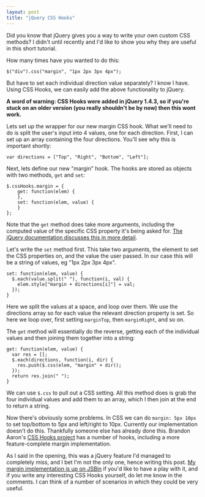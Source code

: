 ```yaml
---
layout: post
title: "jQuery CSS Hooks"
---
```


Did you know that jQuery gives you a way to write your own custom CSS methods? I didn't until recently and I'd like to show you why they are useful in this short tutorial.

How many times have you wanted to do this:

	$("div").css("margin", "1px 2px 3px 4px");

But have to set each individual direction value separately? I know I have. Using CSS Hooks, we can easily add the above functionality to jQuery.

__A word of warning: CSS Hooks were added in jQuery 1.4.3, so if you're stuck on an older version (you really shouldn't be by now) then this wont work.__

Lets set up the wrapper for our new margin CSS hook. What we'll need to do is split the user's input into 4 values, one for each direction. First, I can set up an array containing the four directions. You'll see why this is important shortly:

	var directions = ["Top", "Right", "Bottom", "Left"];

Next, lets define our new "margin" hook. The hooks are stored as objects with two methods, `get` and `set`:

	$.cssHooks.margin = {
		get: function(elem) {
		},
		set: function(elem, value) {
		}
	};

Note that the `get` method does take more arguments, including the computed value of the specific CSS property it's being asked for. [The jQuery documentation discusses this in more detail](http://api.jquery.com/jQuery.cssHooks/).

Let's write the `set` method first. This take two arguments, the element to set the CSS properties on, and the value the user passed. In our case this will be a string of values, eg "1px 2px 3px 4px".

	set: function(elem, value) {
	  $.each(value.split(" "), function(i, val) {
	    elem.style["margin + directions[i]"] = val;
	  });
	}

Here we split the values at a space, and loop over them. We use the directions array so for each value the relevant direction property is set. So here we loop over, first setting `marginTop`, then `marginRight`, and so on.

The `get` method will essentially do the reverse, getting each of the individual values and then joining them together into a string:

	get: function(elem, value) {
      var res = [];
      $.each(directions, function(i, dir) {
        res.push($.css(elem, "margin" + dir));
      });
      return res.join(" ");
	}

We can use `$.css` to pull out a CSS setting. All this method does is grab the four individual values and add them to an array, which I then join at the end to return a string.

Now there's obviously some problems. In CSS we can do `margin: 5px 10px` to set top/bottom to 5px and left/right to 10px. Currently our implementation doesn't do this. Thankfully someone else has already done this. Brandon Aaron's [CSS Hooks project](https://github.com/brandonaaron/jquery-cssHooks) has a number of hooks, including a more feature-complete margin implementation.

As I said in the opening, this was a jQuery feature I'd managed to completely miss, and I bet I'm not the only one, hence writing this post. [My margin implementation is up on JSBin](http://jsbin.com/enixej/2/edit) if you'd like to have a play with it, and if you write any interesting CSS Hooks yourself, do let me know in the comments. I can think of a number of scenarios in which they could be very useful.
